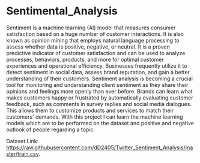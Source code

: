 # Sentimental_Analysis

Sentiment is a machine learning (AI) model that measures consumer satisfaction based on a huge number of customer interactions. It is also known as opinion mining that employs natural language processing to assess whether data is positive, negative, or neutral. It is a proven predictive indicator of customer satisfaction and can be used to analyze processes, behaviors, products, and more for optimal customer experiences and operational efficiency. Businesses frequently utilize it to detect sentiment in social data, assess brand reputation, and gain a better understanding of their customers.
Sentiment analysis is becoming a crucial tool for monitoring and understanding client sentiment as they share their opinions and feelings more openly than ever before. Brands can learn what makes customers happy or frustrated by automatically evaluating customer feedback, such as comments in survey replies and social media dialogues. This allows them to customize products and services to match their customers' demands. With this project I can learn the machine learning models which are to be performed on the dataset and positive and negative outlook of people regarding a topic.

Dataset Link:
https://raw.githubusercontent.com/dD2405/Twitter_Sentiment_Analysis/master/train.csv.
